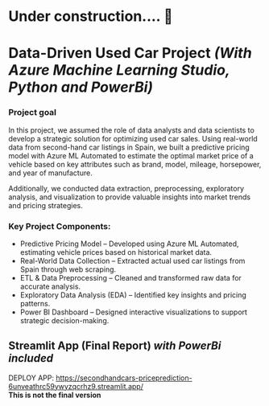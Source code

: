 # Under construction.... 🚧 

#  Data-Driven Used Car Project ***(With Azure Machine Learning Studio, Python and PowerBi)***

### Project goal 
In this project, we assumed the role of data analysts and data scientists to develop a strategic solution for optimizing used car sales. Using real-world data from second-hand car listings in Spain, we built a predictive pricing model with Azure ML Automated to estimate the optimal market price of a vehicle based on key attributes such as brand, model, mileage, horsepower, and year of manufacture.

Additionally, we conducted data extraction, preprocessing, exploratory analysis, and visualization to provide valuable insights into market trends and pricing strategies.


### Key Project Components:
- Predictive Pricing Model – Developed using Azure ML Automated, estimating vehicle prices based on historical market data.
- Real-World Data Collection – Extracted actual used car listings from Spain through web scraping.
- ETL & Data Preprocessing – Cleaned and transformed raw data for accurate analysis.
- Exploratory Data Analysis (EDA) – Identified key insights and pricing patterns.
- Power BI Dashboard – Designed interactive visualizations to support strategic decision-making.


## Streamlit App (Final Report) ***with PowerBi included***
DEPLOY APP: https://secondhandcars-priceprediction-6unveathrc59ywyzqcrhz9.streamlit.app/ <br/>
**This is not the final version**
